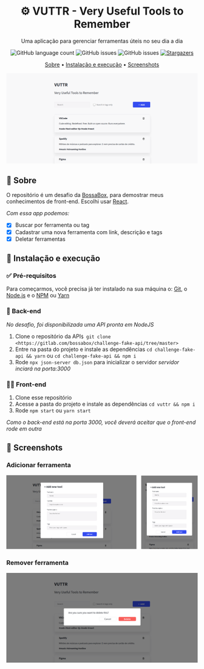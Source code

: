 <h1 align="center">⚙️ VUTTR - Very Useful Tools to Remember</h1>
<p align="center">Uma aplicação para gerenciar ferramentas úteis no seu dia a dia</p>

<p align="center">
  <img alt="GitHub language count" src="https://img.shields.io/github/languages/count/Pedrofiigueiredo/vuttr?color=ea691a&style=flat-square">
  <img alt="GitHub issues" src="https://img.shields.io/badge/author-Pedro%20Figueiredo-green?color=ea691a&style=flat-square">
  <img alt="GitHub issues" src="https://img.shields.io/github/license/Pedrofiigueiredo/vuttr?color=ea691a&style=flat-square">
  
  <a href="https://github.com/Pedrofiigueiredo/vuttr/stargazers">
    <img alt="Stargazers" src="https://img.shields.io/github/stars/Pedrofiigueiredo/vuttr?style=social">
  </a>
</p>

<p align="center">
 <a href="#-sobre">Sobre</a> •
 <a href="#-instalação-e-execução">Instalação e execução</a> •
 <a href="#-screenshots">Screenshots</a>
</p>

![SignUp Mobile](screenshot/App.png)

## 📖 Sobre

O repositório é um desafio da [BossaBox](https://bossabox.com/para-profissionais), para demostrar meus conhecimentos de front-end.
Escolhi usar [React](https://pt-br.reactjs.org/).

*Com essa app podemos:*
- [x] Buscar por ferramenta ou tag
- [x] Cadastrar uma nova ferramenta com link, descrição e tags
- [x] Deletar ferramentas

## 💽 Instalação e execução

### ✅ Pré-requisitos

Para começarmos, você precisa já ter instalado na sua máquina o:
[Git](https://git-scm.com), o [Node.js](https://nodejs.org/en/) e o [NPM](https://www.npmjs.com/) ou [Yarn](https://yarnpkg.com/)

### 🎲 Back-end

*No desafio, foi disponibilizada uma API pronta em NodeJS*

  1. Clone o repositório da API```$ git clone <https://gitlab.com/bossabox/challenge-fake-api/tree/master>```
  2. Entre na pasta do projeto e instale as dependências ```cd challenge-fake-api && yarn``` ou ```cd challenge-fake-api && npm i```
  3. Rode ```npx json-server db.json``` para inicializar o servidor
  *servidor inciará na porta:3000*
  
### 👨‍💻 Front-end

  1. Clone esse repositório
  2. Acesse a pasta do projeto e instale as dependências ```cd vuttr && npm i```
  3. Rode ```npm start``` ou ```yarn start```
  
  *Como o back-end está na porta 3000, você deverá aceitar que o front-end rode em outra*
  
## 📸 Screenshots

### Adicionar ferramenta

![AddNew](screenshot/AddNew.png)

### Remover ferramenta
![Remove](screenshot/Remove.png)

